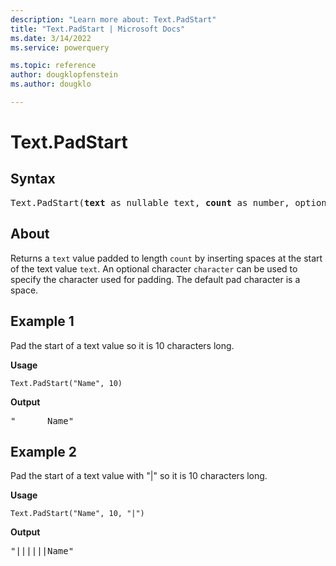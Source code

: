 ```yaml
---
description: "Learn more about: Text.PadStart"
title: "Text.PadStart | Microsoft Docs"
ms.date: 3/14/2022
ms.service: powerquery

ms.topic: reference
author: dougklopfenstein
ms.author: dougklo

---
```

# Text.PadStart

## Syntax

<pre>
Text.PadStart(<b>text</b> as nullable text, <b>count</b> as number, optional <b>character</b> as nullable text) as nullable text
</pre>
  
## About

Returns a `text` value padded to length `count` by inserting spaces at the start of the text value `text`. An optional character `character` can be used to specify the character used for padding. The default pad character is a space.

## Example 1

Pad the start of a text value so it is 10 characters long.

**Usage**

```powerquery-m
Text.PadStart("Name", 10)
```

**Output**

<pre>"      Name"</pre>

## Example 2

Pad the start of a text value with "|" so it is 10 characters long.

**Usage**

```powerquery-m
Text.PadStart("Name", 10, "|")
```

**Output**

<pre>"||||||Name"</pre>
